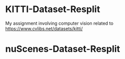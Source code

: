 # KITTI-Dataset-Resplit
My assignment involving computer vision related to https://www.cvlibs.net/datasets/kitti/
# nuScenes-Dataset-Resplit
